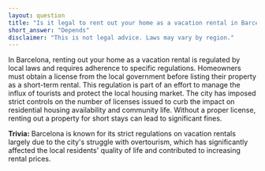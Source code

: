 ```yaml
---
layout: question
title: "Is it legal to rent out your home as a vacation rental in Barcelona, Spain?"
short_answer: "Depends"
disclaimer: "This is not legal advice. Laws may vary by region."
---
```


In Barcelona, renting out your home as a vacation rental is regulated by local laws and requires adherence to specific regulations. Homeowners must obtain a license from the local government before listing their property as a short-term rental. This regulation is part of an effort to manage the influx of tourists and protect the local housing market. The city has imposed strict controls on the number of licenses issued to curb the impact on residential housing availability and community life. Without a proper license, renting out a property for short stays can lead to significant fines.

**Trivia:** Barcelona is known for its strict regulations on vacation rentals largely due to the city's struggle with overtourism, which has significantly affected the local residents' quality of life and contributed to increasing rental prices.

